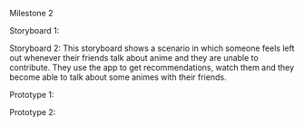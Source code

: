 Milestone 2


Storyboard 1:




Storyboard 2:
This storyboard shows a scenario in which someone feels 
left out whenever their friends talk about anime and they
are unable to contribute. They use the app to get 
recommendations, watch them and they become able to 
talk about some animes with their friends.



Prototype 1:




Prototype 2:
